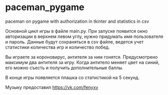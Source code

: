# paceman_pygame
paceman on pygame with authorization in tkinter and statistics in csv


Основной цикл игры в файле main.py.
При запуске появится окно авторизации в верхнем левом углу, нужно придумать имя пользователя и пароль. Данные будут сохраняться в csv файле, ведется учет статистики количества игр и количество побед. 


Вы играете за короновирус, антителя за ним гонятся. Предусмотрено максимум два антителя за игру. Когда антитело меняет цвет на синий, его можно съесть и получить дополнительные баллы.

В конце игры появляется плашка со статистикой на 5 секунд.


Музыку предоставил https://vk.com/fenyxv
